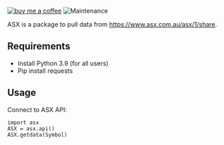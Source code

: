 [![buy me a coffee](https://img.shields.io/badge/If%20you%20like%20it-Buy%20us%20a%20coffee-green.svg?style=for-the-badge)](https://www.buymeacoffee.com/leighcurran)
![Maintenance](https://img.shields.io/maintenance/yes/2021.svg?style=for-the-badge)

ASX is a package to pull data from https://www.asx.com.au/asx/1/share.

## Requirements
- Install Python 3.9 (for all users)
- Pip install requests

## Usage

Connect to ASX API:

    import asx
    ASX = asx.api()
    ASX.getdata(Symbol)